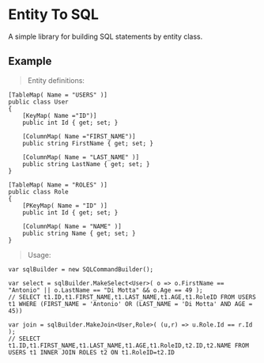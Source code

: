 # Entity To SQL

A simple library for building SQL statements by entity class.

## Example

> Entity definitions:

    [TableMap( Name = "USERS" )]
    public class User
    {
        [KeyMap( Name ="ID")]
        public int Id { get; set; }

        [ColumnMap( Name ="FIRST_NAME")]
        public string FirstName { get; set; }

        [ColumnMap( Name = "LAST_NAME" )]
        public string LastName { get; set; }
    }

    [TableMap( Name = "ROLES" )]
    public class Role
    {
        [PKeyMap( Name = "ID" )]
        public int Id { get; set; }

        [ColumnMap( Name = "NAME" )]
        public string Name { get; set; }
    }

> Usage:

    var sqlBuilder = new SQLCommandBuilder();

    var select = sqlBuilder.MakeSelect<User>( o => o.FirstName == "Antonio" || o.LastName == "Di Motta" && o.Age == 49 );
    // SELECT t1.ID,t1.FIRST_NAME,t1.LAST_NAME,t1.AGE,t1.RoleID FROM USERS t1 WHERE (FIRST_NAME = 'Antonio' OR (LAST_NAME = 'Di Motta' AND AGE = 45))

    var join = sqlBuilder.MakeJoin<User,Role>( (u,r) => u.Role.Id == r.Id );
    // SELECT t1.ID,t1.FIRST_NAME,t1.LAST_NAME,t1.AGE,t1.RoleID,t2.ID,t2.NAME FROM USERS t1 INNER JOIN ROLES t2 ON t1.RoleID=t2.ID
